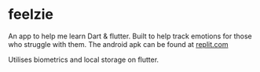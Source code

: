 # feelzie

An app to help me learn Dart & flutter. Built to help track emotions for those who struggle with them.
The android apk can be found at [replit.com](https://replit.com/@W3NDO/Feelzie)

Utilises biometrics and local storage on flutter.
